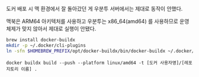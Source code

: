 도커 배포 시 맥 환경에서 잘 돌아갔던 게 우분투 서버에서는 제대로 동작이 안했다.

맥북은 ARM64 아키텍처를 사용하고 우분투는 x86_64(amd64) 를 사용하므로 운영체제가 맞지 않아서 제대로 실행이 안됐다.

```bash
brew install docker-buildx
mkdir -p ~/.docker/cli-plugins
ln -sfn $HOMEBREW_PREFIX/opt/docker-buildx/bin/docker-buildx ~/.docker/cli-plugins/docker-buildx
```


```
docker buildx build --push --platform linux/amd64 -t [도커 사용자명]/[레포지토리 이름] .
```
